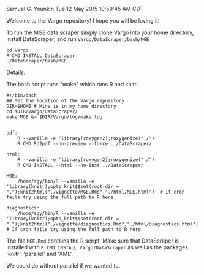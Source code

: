Samuel G. Younkin
Tue 12 May 2015 10:59:45 AM CDT

Welcome to the Vargo repository! I hope you will be loving it!

To run the MGE data scraper simply clone Vargo into your home
directory, install DataScraper, and run `Vargo/DataScraper/bash/MGE`

```
cd Vargo
R CMD INSTALL DataScraper
./DataScraper/bash/MGE
```

Details:

The bash script runs "make" which runs R and knitr.

```
#!/bin/bash
## Set the location of the Vargo repository
DIR=$HOME # Mine is in my home directory
cd $DIR/Vargo/DataScraper/
make MGE &> $DIR/Vargo/log/make.log
```

```

pdf:
	R --vanilla -e 'library(roxygen2);roxygenize("./")'
	R CMD Rd2pdf --no-preview --force ../DataScraper/

html:
	R --vanilla -e 'library(roxygen2);roxygenize("./")'
	R CMD INSTALL --html --no-inst ../DataScraper/

MGE:
	/home/sgy/bin/R --vanilla -e 'library(knitr);opts_knit$$set(root.dir = ".");knit2html("./vignette/MGE.Rmd","./html/MGE.html")' # If cron fails try using the full path to R here

diagnostics:
	/home/sgy/bin/R --vanilla -e 'library(knitr);opts_knit$$set(root.dir = ".");knit2html("./vignette/diagnostics.Rmd","./html/diagnostics.html")' # If cron fails try using the full path to R here
```

The file `MGE.Rmd` contains the R script.  Make sure that DataScraper
is installed with `R CMD INSTALL Vargo/DataScraper` as well as the packages
'knitr', 'parallel' and 'XML'.

We could do without parallel if we wanted to.
